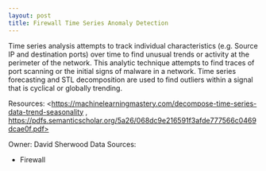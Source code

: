 ```yaml
---
layout: post
title: Firewall Time Series Anomaly Detection
---
```

Time series analysis attempts to track individual characteristics (e.g. Source IP and destination ports) over time to find unusual trends or activity at the perimeter of the network. This analytic technique attempts to find traces of port scanning or the initial signs of malware in a network. Time series forecasting and STL decomposition are used to find outliers within a signal that is cyclical or globally trending.

Resources: <https://machinelearningmastery.com/decompose-time-series-data-trend-seasonality , https://pdfs.semanticscholar.org/5a26/068dc9e216591f3afde777566c0469dcae0f.pdf>

Owner: David Sherwood
Data Sources:
* Firewall
